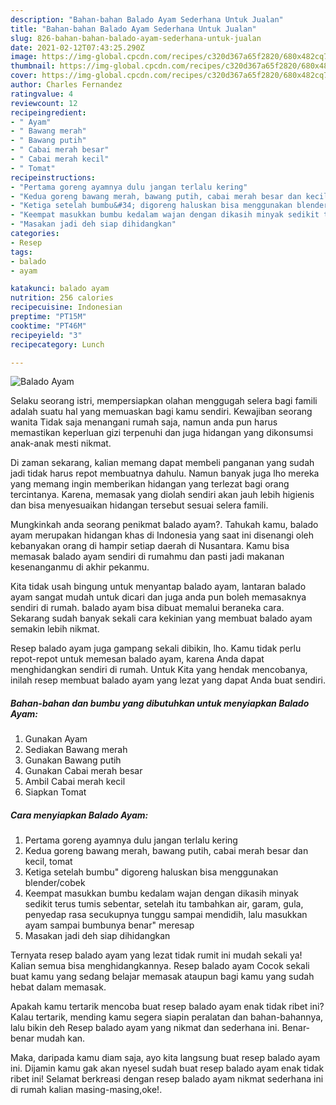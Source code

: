 ```yaml
---
description: "Bahan-bahan Balado Ayam Sederhana Untuk Jualan"
title: "Bahan-bahan Balado Ayam Sederhana Untuk Jualan"
slug: 826-bahan-bahan-balado-ayam-sederhana-untuk-jualan
date: 2021-02-12T07:43:25.290Z
image: https://img-global.cpcdn.com/recipes/c320d367a65f2820/680x482cq70/balado-ayam-foto-resep-utama.jpg
thumbnail: https://img-global.cpcdn.com/recipes/c320d367a65f2820/680x482cq70/balado-ayam-foto-resep-utama.jpg
cover: https://img-global.cpcdn.com/recipes/c320d367a65f2820/680x482cq70/balado-ayam-foto-resep-utama.jpg
author: Charles Fernandez
ratingvalue: 4
reviewcount: 12
recipeingredient:
- " Ayam"
- " Bawang merah"
- " Bawang putih"
- " Cabai merah besar"
- " Cabai merah kecil"
- " Tomat"
recipeinstructions:
- "Pertama goreng ayamnya dulu jangan terlalu kering"
- "Kedua goreng bawang merah, bawang putih, cabai merah besar dan kecil, tomat"
- "Ketiga setelah bumbu&#34; digoreng haluskan bisa menggunakan blender/cobek"
- "Keempat masukkan bumbu kedalam wajan dengan dikasih minyak sedikit terus tumis sebentar, setelah itu tambahkan air, garam, gula, penyedap rasa secukupnya tunggu sampai mendidih, lalu masukkan ayam sampai bumbunya benar&#34; meresap"
- "Masakan jadi deh siap dihidangkan"
categories:
- Resep
tags:
- balado
- ayam

katakunci: balado ayam 
nutrition: 256 calories
recipecuisine: Indonesian
preptime: "PT15M"
cooktime: "PT46M"
recipeyield: "3"
recipecategory: Lunch

---
```



![Balado Ayam](https://img-global.cpcdn.com/recipes/c320d367a65f2820/680x482cq70/balado-ayam-foto-resep-utama.jpg)

Selaku seorang istri, mempersiapkan olahan menggugah selera bagi famili adalah suatu hal yang memuaskan bagi kamu sendiri. Kewajiban seorang  wanita Tidak saja menangani rumah saja, namun anda pun harus memastikan keperluan gizi terpenuhi dan juga hidangan yang dikonsumsi anak-anak mesti nikmat.

Di zaman  sekarang, kalian memang dapat membeli panganan yang sudah jadi tidak harus repot membuatnya dahulu. Namun banyak juga lho mereka yang memang ingin memberikan hidangan yang terlezat bagi orang tercintanya. Karena, memasak yang diolah sendiri akan jauh lebih higienis dan bisa menyesuaikan hidangan tersebut sesuai selera famili. 



Mungkinkah anda seorang penikmat balado ayam?. Tahukah kamu, balado ayam merupakan hidangan khas di Indonesia yang saat ini disenangi oleh kebanyakan orang di hampir setiap daerah di Nusantara. Kamu bisa memasak balado ayam sendiri di rumahmu dan pasti jadi makanan kesenanganmu di akhir pekanmu.

Kita tidak usah bingung untuk menyantap balado ayam, lantaran balado ayam sangat mudah untuk dicari dan juga anda pun boleh memasaknya sendiri di rumah. balado ayam bisa dibuat memalui beraneka cara. Sekarang sudah banyak sekali cara kekinian yang membuat balado ayam semakin lebih nikmat.

Resep balado ayam juga gampang sekali dibikin, lho. Kamu tidak perlu repot-repot untuk memesan balado ayam, karena Anda dapat menghidangkan sendiri di rumah. Untuk Kita yang hendak mencobanya, inilah resep membuat balado ayam yang lezat yang dapat Anda buat sendiri.

<!--inarticleads1-->

##### Bahan-bahan dan bumbu yang dibutuhkan untuk menyiapkan Balado Ayam:

1. Gunakan  Ayam
1. Sediakan  Bawang merah
1. Gunakan  Bawang putih
1. Gunakan  Cabai merah besar
1. Ambil  Cabai merah kecil
1. Siapkan  Tomat




<!--inarticleads2-->

##### Cara menyiapkan Balado Ayam:

1. Pertama goreng ayamnya dulu jangan terlalu kering
1. Kedua goreng bawang merah, bawang putih, cabai merah besar dan kecil, tomat
1. Ketiga setelah bumbu&#34; digoreng haluskan bisa menggunakan blender/cobek
1. Keempat masukkan bumbu kedalam wajan dengan dikasih minyak sedikit terus tumis sebentar, setelah itu tambahkan air, garam, gula, penyedap rasa secukupnya tunggu sampai mendidih, lalu masukkan ayam sampai bumbunya benar&#34; meresap
1. Masakan jadi deh siap dihidangkan




Ternyata resep balado ayam yang lezat tidak rumit ini mudah sekali ya! Kalian semua bisa menghidangkannya. Resep balado ayam Cocok sekali buat kamu yang sedang belajar memasak ataupun bagi kamu yang sudah hebat dalam memasak.

Apakah kamu tertarik mencoba buat resep balado ayam enak tidak ribet ini? Kalau tertarik, mending kamu segera siapin peralatan dan bahan-bahannya, lalu bikin deh Resep balado ayam yang nikmat dan sederhana ini. Benar-benar mudah kan. 

Maka, daripada kamu diam saja, ayo kita langsung buat resep balado ayam ini. Dijamin kamu gak akan nyesel sudah buat resep balado ayam enak tidak ribet ini! Selamat berkreasi dengan resep balado ayam nikmat sederhana ini di rumah kalian masing-masing,oke!.

